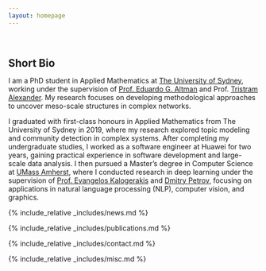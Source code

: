 ```yaml
---
layout: homepage
---
```


<h1 id="about-me"></h1>

<h2 style="margin: 60px 0px 10px;">Short Bio</h2>

  <!-- Currently pursuing my master's degree in Computer Science at [UMass Amherst](https://www.umass.edu/), I am collaborating with 
  [Dmitry Petrov](https://lodurality.github.io/) and 
  [Prof. Evangelos Kalogerakis](https://people.cs.umass.edu/~kalo/) on geometric editing of images and 3D shapes generated by diffusion processes. 
  Before embarking on my graduate journey, I worked as a graphics engineer at Fields Lab of Huawei, and previously, 
  I obtained a first-class honours degree in applied mathematics from the [University of Sydney](https://www.sydney.edu.au/). 
  There, I had the privilege to be mentored by 
  [Prof. Eduardo G. Altman](https://www.maths.usyd.edu.au/u/ega/), focusing on [topic modeling](https://en.wikipedia.org/wiki/Topic_model) beyond textual data, specifically using 
  [Multilayer Networks](https://en.wikipedia.org/wiki/Multidimensional_network#Definition) and 
  [Bayesian Stochastic Block Models](https://arxiv.org/abs/1705.10225). -->

I am a PhD student in Applied Mathematics at [The University of Sydney](https://www.sydney.edu.au/), working under the supervision of [Prof. Eduardo G. Altman](https://www.maths.usyd.edu.au/u/ega/) and Prof. [Tristram Alexander](https://www.sydney.edu.au/science/about/our-people/academic-staff/tristram-alexander.html). My research focuses on developing methodological approaches to uncover meso-scale structures in complex networks.

I graduated with first-class honours in Applied Mathematics from The University of Sydney in 2019, where my research explored topic modeling and community detection in complex systems. After completing my undergraduate studies, I worked as a software engineer at Huawei for two years, gaining practical experience in software development and large-scale data analysis. I then pursued a Master’s degree in Computer Science at [UMass Amherst](https://www.umass.edu/), where I conducted research in deep learning under the supervision of [Prof. Evangelos Kalogerakis](https://people.cs.umass.edu/~kalo/) and [Dmitry Petrov](https://lodurality.github.io/), focusing on applications in natural language processing (NLP), computer vision, and graphics.


<!-- {% include_relative _includes/research_interests.md %} -->

{% include_relative _includes/news.md %}

{% include_relative _includes/publications.md %}

{% include_relative _includes/contact.md %}

{% include_relative _includes/misc.md %}
